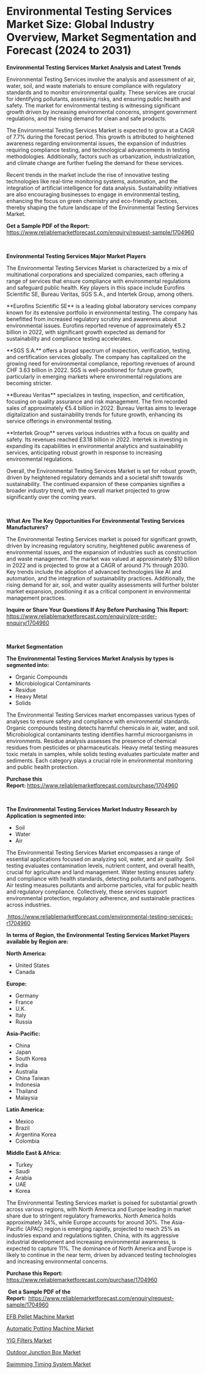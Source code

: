 <p><h1>Environmental Testing Services Market Size: Global Industry Overview, Market Segmentation and Forecast (2024 to 2031)</h1></p><p><strong>Environmental Testing Services Market Analysis and Latest Trends</strong></p>
<p><p>Environmental Testing Services involve the analysis and assessment of air, water, soil, and waste materials to ensure compliance with regulatory standards and to monitor environmental quality. These services are crucial for identifying pollutants, assessing risks, and ensuring public health and safety. The market for environmental testing is witnessing significant growth driven by increasing environmental concerns, stringent government regulations, and the rising demand for clean and safe products.</p><p>The Environmental Testing Services Market is expected to grow at a CAGR of 7.7% during the forecast period. This growth is attributed to heightened awareness regarding environmental issues, the expansion of industries requiring compliance testing, and technological advancements in testing methodologies. Additionally, factors such as urbanization, industrialization, and climate change are further fueling the demand for these services. </p><p>Recent trends in the market include the rise of innovative testing technologies like real-time monitoring systems, automation, and the integration of artificial intelligence for data analysis. Sustainability initiatives are also encouraging businesses to engage in environmental testing, enhancing the focus on green chemistry and eco-friendly practices, thereby shaping the future landscape of the Environmental Testing Services Market.</p></p>
<p><strong>Get a Sample PDF of the Report:&nbsp;</strong> <a href="https://www.reliablemarketforecast.com/enquiry/request-sample/1704960?utm_campaign=1755&utm_medium=2&utm_source=Github&utm_content=ia&utm_term=21102024&utm_id=environmental-testing-services">https://www.reliablemarketforecast.com/enquiry/request-sample/1704960</a></p>
<p>&nbsp;</p>
<p><strong>Environmental Testing Services Major Market Players</strong></p>
<p><p>The Environmental Testing Services Market is characterized by a mix of multinational corporations and specialized companies, each offering a range of services that ensure compliance with environmental regulations and safeguard public health. Key players in this space include Eurofins Scientific SE, Bureau Veritas, SGS S.A., and Intertek Group, among others.</p><p>**Eurofins Scientific SE** is a leading global laboratory services company known for its extensive portfolio in environmental testing. The company has benefitted from increased regulatory scrutiny and awareness about environmental issues. Eurofins reported revenue of approximately €5.2 billion in 2022, with significant growth expected as demand for sustainability and compliance testing accelerates.</p><p>**SGS S.A.** offers a broad spectrum of inspection, verification, testing, and certification services globally. The company has capitalized on the growing need for environmental compliance, reporting revenues of around CHF 3.63 billion in 2022. SGS is well-positioned for future growth, particularly in emerging markets where environmental regulations are becoming stricter.</p><p>**Bureau Veritas** specializes in testing, inspection, and certification, focusing on quality assurance and risk management. The firm recorded sales of approximately €5.4 billion in 2022. Bureau Veritas aims to leverage digitalization and sustainability trends for future growth, enhancing its service offerings in environmental testing.</p><p>**Intertek Group** serves various industries with a focus on quality and safety. Its revenues reached £3.18 billion in 2022. Intertek is investing in expanding its capabilities in environmental analytics and sustainability services, anticipating robust growth in response to increasing environmental regulations.</p><p>Overall, the Environmental Testing Services Market is set for robust growth, driven by heightened regulatory demands and a societal shift towards sustainability. The continued expansion of these companies signifies a broader industry trend, with the overall market projected to grow significantly over the coming years.</p></p>
<p>&nbsp;</p>
<p><strong>What Are The Key Opportunities For Environmental Testing Services Manufacturers?</strong></p>
<p><p>The Environmental Testing Services market is poised for significant growth, driven by increasing regulatory scrutiny, heightened public awareness of environmental issues, and the expansion of industries such as construction and waste management. The market was valued at approximately $10 billion in 2022 and is projected to grow at a CAGR of around 7% through 2030. Key trends include the adoption of advanced technologies like AI and automation, and the integration of sustainability practices. Additionally, the rising demand for air, soil, and water quality assessments will further bolster market expansion, positioning it as a critical component in environmental management practices.</p></p>
<p><strong>Inquire or Share Your Questions If Any Before Purchasing This Report:</strong> <a href="https://www.reliablemarketforecast.com/enquiry/pre-order-enquiry/1704960?utm_campaign=1755&utm_medium=2&utm_source=Github&utm_content=ia&utm_term=21102024&utm_id=environmental-testing-services">https://www.reliablemarketforecast.com/enquiry/pre-order-enquiry/1704960</a></p>
<p>&nbsp;</p>
<p><strong>Market Segmentation</strong></p>
<p><strong>The Environmental Testing Services Market Analysis by types is segmented into:</strong></p>
<p><ul><li>Organic Compounds</li><li>Microbiological Contaminants</li><li>Residue</li><li>Heavy Metal</li><li>Solids</li></ul></p>
<p><p>The Environmental Testing Services market encompasses various types of analyses to ensure safety and compliance with environmental standards. Organic compounds testing detects harmful chemicals in air, water, and soil. Microbiological contaminants testing identifies harmful microorganisms in environments. Residue analysis assesses the presence of chemical residues from pesticides or pharmaceuticals. Heavy metal testing measures toxic metals in samples, while solids testing evaluates particulate matter and sediments. Each category plays a crucial role in environmental monitoring and public health protection.</p></p>
<p><strong>Purchase this Report:&nbsp;</strong><a href="https://www.reliablemarketforecast.com/purchase/1704960?utm_campaign=1755&utm_medium=2&utm_source=Github&utm_content=ia&utm_term=21102024&utm_id=environmental-testing-services">https://www.reliablemarketforecast.com/purchase/1704960</a></p>
<p>&nbsp;</p>
<p><strong>The Environmental Testing Services Market Industry Research by Application is segmented into:</strong></p>
<p><ul><li>Soil</li><li>Water</li><li>Air</li></ul></p>
<p><p>The Environmental Testing Services Market encompasses a range of essential applications focused on analyzing soil, water, and air quality. Soil testing evaluates contamination levels, nutrient content, and overall health, crucial for agriculture and land management. Water testing ensures safety and compliance with health standards, detecting pollutants and pathogens. Air testing measures pollutants and airborne particles, vital for public health and regulatory compliance. Collectively, these services support environmental protection, regulatory adherence, and sustainable practices across industries.</p></p>
<p><a href="https://www.reliablemarketforecast.com/environmental-testing-services-r1704960?utm_campaign=1755&utm_medium=2&utm_source=Github&utm_content=ia&utm_term=21102024&utm_id=environmental-testing-services">&nbsp;https://www.reliablemarketforecast.com/environmental-testing-services-r1704960</a></p>
<p><strong>In terms of Region, the Environmental Testing Services Market Players available by Region are:</strong></p>
<p>
    <p> <strong> North America: </strong>
        <ul>
            <li>United States</li>
            <li>Canada</li>
        </ul>
        </p> 
    <p> <strong> Europe: </strong>
        <ul>
            <li>Germany</li>
            <li>France</li>
            <li>U.K.</li>
            <li>Italy</li>
            <li>Russia</li>
        </ul>
        </p> 
    <p> <strong> Asia-Pacific: </strong>
        <ul>
            <li>China</li>
            <li>Japan</li>
            <li>South Korea</li>
            <li>India</li>
            <li>Australia</li>
            <li>China Taiwan</li>
            <li>Indonesia</li>
            <li>Thailand</li>
            <li>Malaysia</li>
        </ul>
        </p> 
    <p> <strong> Latin America: </strong>
        <ul>
            <li>Mexico</li>
            <li>Brazil</li>
            <li>Argentina Korea</li>
            <li>Colombia</li>
        </ul>
        </p> 
    <p> <strong> Middle East & Africa: </strong>
        <ul>
            <li>Turkey</li>
            <li>Saudi</li>
            <li>Arabia</li>
            <li>UAE</li>
            <li>Korea</li>
        </ul>
    </p>
    </p>
<p><p>The Environmental Testing Services market is poised for substantial growth across various regions, with North America and Europe leading in market share due to stringent regulatory frameworks. North America holds approximately 34%, while Europe accounts for around 30%. The Asia-Pacific (APAC) region is emerging rapidly, projected to reach 25% as industries expand and regulations tighten. China, with its aggressive industrial development and increasing environmental awareness, is expected to capture 11%. The dominance of North America and Europe is likely to continue in the near term, driven by advanced testing technologies and increasing environmental concerns.</p></p>
<p><strong>Purchase this Report: </strong><a href="https://www.reliablemarketforecast.com/purchase/1704960?utm_campaign=1755&utm_medium=2&utm_source=Github&utm_content=ia&utm_term=21102024&utm_id=environmental-testing-services">https://www.reliablemarketforecast.com/purchase/1704960</a></p>
<p>&nbsp;<strong>Get a Sample PDF of the Report:&nbsp;&nbsp;</strong><a href="https://www.reliablemarketforecast.com/enquiry/request-sample/1704960?utm_campaign=1755&utm_medium=2&utm_source=Github&utm_content=ia&utm_term=21102024&utm_id=environmental-testing-services">https://www.reliablemarketforecast.com/enquiry/request-sample/1704960</a></p>
<p><strong></strong></p>
<p><p><a href="https://www.linkedin.com/pulse/strategic-roadmap-success-global-efb-pellet-machine-market-gmbnf?utm_campaign=1755&utm_medium=2&utm_source=Github&utm_content=ia&utm_term=21102024&utm_id=environmental-testing-services">EFB Pellet Machine Market</a></p><p><a href="https://www.linkedin.com/pulse/automatic-potting-machine-market-shifts-strategic-analysis-0cogf?utm_campaign=1755&utm_medium=2&utm_source=Github&utm_content=ia&utm_term=21102024&utm_id=environmental-testing-services">Automatic Potting Machine Market</a></p><p><a href="https://www.linkedin.com/pulse/disruption-innovation-yig-filters-industry-market-analysis-pckrf?utm_campaign=1755&utm_medium=2&utm_source=Github&utm_content=ia&utm_term=21102024&utm_id=environmental-testing-services">YIG Filters Market</a></p><p><a href="https://www.linkedin.com/pulse/exploring-outdoor-junction-box-market-strategic-insights-i3f5f?utm_campaign=1755&utm_medium=2&utm_source=Github&utm_content=ia&utm_term=21102024&utm_id=environmental-testing-services">Outdoor Junction Box Market</a></p><p><a href="https://www.linkedin.com/pulse/swimming-timing-system-market-trends-detailed-study-its-segmentation-2sd5f?utm_campaign=1755&utm_medium=2&utm_source=Github&utm_content=ia&utm_term=21102024&utm_id=environmental-testing-services">Swimming Timing System Market</a></p></p>
